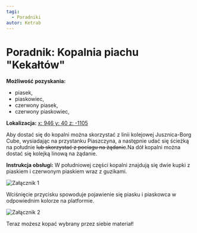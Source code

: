 ```yaml
---
tagi:
  - Poradniki
autor: Ketrab
---
```

# Poradnik: Kopalnia piachu "Kekałtów"

**Możliwość pozyskania:**

- piasek,
- piaskowiec,
- czerwony piasek,
- czerwony piaskowiec,

**Lokalizacja:** [x: 946 y: 40 z: -1105](/map.html?focus=946,40,-1105&label=Kekałtów)

Aby dostać się do kopalni można skorzystać z linii kolejowej Jusznica-Borg Cube, wysiadając na przystanku Piaszczyna, a następnie udać się ścieżką na południe ~~lub skorzystać z pociagu na żądanie~~.Na dół kopalni można dostać się kolejką linową na żądanie.

**Instrukcja obsługi:** W południowej części kopalni znajdują się dwie kupki z piaskiem i czerwonym piaskiem wraz z guzikami.

![Załącznik 1](https://media.discordapp.net/attachments/906826197508435968/1370497742799110214/2025-05-09_22.24.21.png?ex=68f34fbc&is=68f1fe3c&hm=3da92bacc8c334232afc2bdc86f89e8554d6b6614ba2aca9642854871ce75997&=&format=webp&quality=lossless&width=2094&height=1110)

Wciśnięcie przycisku spowoduje pojawienie się piasku i piaskowca w odpowiednim kolorze na platformie.

![Załącznik 2](https://media.discordapp.net/attachments/906826197508435968/1370497743226798130/2025-05-09_22.27.40.png?ex=68f34fbc&is=68f1fe3c&hm=c97c06d18bd3e774444093211b36bfbe973c547d067ca2566c47fa6a54ea66f1&=&format=webp&quality=lossless&width=2094&height=1110)

Teraz możesz kopać wybrany przez siebie materiał!